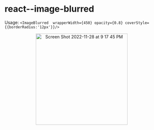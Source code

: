 # react--image-blurred

Usage: `<ImageBlurred  wrapperWidth={450} opacity={0.8} coverStyle={{borderRadius:'12px'}}/>`

 <p align="center">
    <img width="300" alt="Screen Shot 2022-11-28 at 9 17 45 PM" src="https://user-images.githubusercontent.com/40804574/204422509-ea4365ea-99c4-4f33-a072-3afc83b0668a.png">
 </p>
 
